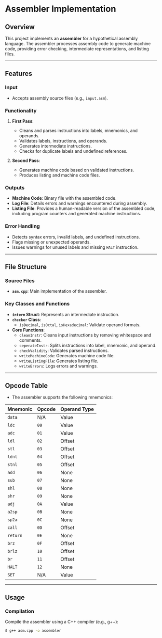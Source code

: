 # Assembler Implementation

## Overview
This project implements an **assembler** for a hypothetical assembly language. The assembler processes assembly code to generate machine code, providing error checking, intermediate representations, and listing files.

---

## Features

### Input
- Accepts assembly source files (e.g., `input.asm`).

### Functionality
1. **First Pass**:
   - Cleans and parses instructions into labels, mnemonics, and operands.
   - Validates labels, instructions, and operands.
   - Generates intermediate instructions.
   - Checks for duplicate labels and undefined references.

2. **Second Pass**:
   - Generates machine code based on validated instructions.
   - Produces listing and machine code files.

### Outputs
- **Machine Code**: Binary file with the assembled code.
- **Log File**: Details errors and warnings encountered during assembly.
- **Listing File**: Provides a human-readable version of the assembled code, including program counters and generated machine instructions.

### Error Handling
- Detects syntax errors, invalid labels, and undefined instructions.
- Flags missing or unexpected operands.
- Issues warnings for unused labels and missing `HALT` instruction.

---

## File Structure

### Source Files
- **`asm.cpp`**: Main implementation of the assembler.

### Key Classes and Functions
- **`interm` Struct**: Represents an intermediate instruction.
- **`checker` Class**:
  - `isDecimal`, `isOctal`, `isHexadecimal`: Validate operand formats.
- **Core Functions**:
  - `cleanInstr`: Cleans input instructions by removing whitespace and comments.
  - `seperateInstr`: Splits instructions into label, mnemonic, and operand.
  - `checkValidity`: Validates parsed instructions.
  - `writeMachineCode`: Generates machine code file.
  - `writeListingFile`: Generates listing file.
  - `writeErrors`: Logs errors and warnings.

---

## Opcode Table
- The assembler supports the following mnemonics:

| Mnemonic   | Opcode | Operand Type |
|------------|--------|--------------|
| `data`     | N/A    | Value        |
| `ldc`      | `00`   | Value        |
| `adc`      | `01`   | Value        |
| `ldl`      | `02`   | Offset       |
| `stl`      | `03`   | Offset       |
| `ldnl`     | `04`   | Offset       |
| `stnl`     | `05`   | Offset       |
| `add`      | `06`   | None         |
| `sub`      | `07`   | None         |
| `shl`      | `08`   | None         |
| `shr`      | `09`   | None         |
| `adj`      | `0A`   | Value        |
| `a2sp`     | `0B`   | None         |
| `sp2a`     | `0C`   | None         |
| `call`     | `0D`   | Offset       |
| `return`   | `0E`   | None         |
| `brz`      | `0F`   | Offset       |
| `brlz`     | `10`   | Offset       |
| `br`       | `11`   | Offset       |
| `HALT`     | `12`   | None         |
| `SET`      | N/A    | Value        |

---

## Usage

### Compilation
Compile the assembler using a C++ compiler (e.g., g++):
```bash
$ g++ asm.cpp -o assembler
